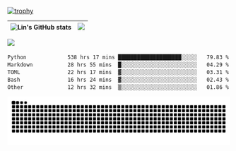 [![trophy](https://github-profile-trophy.vercel.app/?username=ocss884&column=7)](https://github.com/ocss884)

| ![Lin's GitHub stats](https://github-readme-stats.vercel.app/api?username=ocss884&show_icons=true&hide_border=True&count_private=true) | ![](https://github-readme-streak-stats.herokuapp.com?user=ocss884&hide_border=true&date_format=M%20j%5B%2C%20Y%5D&ring=7EDDCF&fire=7EDDCF") |
| ------------------------------------------------------------ | ------------------------------------------------------------ |

![](https://komarev.com/ghpvc/?username=ocss884&color=brightgreen)

<!--START_SECTION:waka-->

```txt
Python             538 hrs 17 mins ████████████████████░░░░░   79.83 %
Markdown           28 hrs 55 mins  █░░░░░░░░░░░░░░░░░░░░░░░░   04.29 %
TOML               22 hrs 17 mins  ▓░░░░░░░░░░░░░░░░░░░░░░░░   03.31 %
Bash               16 hrs 24 mins  ▓░░░░░░░░░░░░░░░░░░░░░░░░   02.43 %
Other              12 hrs 32 mins  ▒░░░░░░░░░░░░░░░░░░░░░░░░   01.86 %
```

<!--END_SECTION:waka-->

<p align="center">
   <img src="https://github.com/ocss884/ocss884/blob/output/github-snake.svg" alt="snake">
</p>
